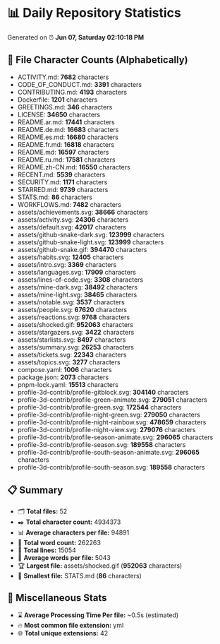 # 📊 Daily Repository Statistics
Generated on ⏰ **Jun 07, Saturday 02:10:18 PM**

## 📂 File Character Counts (Alphabetically)
- ACTIVITY.md: **7682** characters
- CODE_OF_CONDUCT.md: **3391** characters
- CONTRIBUTING.md: **4193** characters
- Dockerfile: **1201** characters
- GREETINGS.md: **346** characters
- LICENSE: **34650** characters
- README.ar.md: **17441** characters
- README.de.md: **16683** characters
- README.es.md: **16680** characters
- README.fr.md: **16818** characters
- README.md: **16597** characters
- README.ru.md: **17581** characters
- README.zh-CN.md: **16550** characters
- RECENT.md: **5539** characters
- SECURITY.md: **1171** characters
- STARRED.md: **9739** characters
- STATS.md: **86** characters
- WORKFLOWS.md: **7482** characters
- assets/achievements.svg: **38666** characters
- assets/activity.svg: **24306** characters
- assets/default.svg: **42017** characters
- assets/github-snake-dark.svg: **123999** characters
- assets/github-snake-light.svg: **123999** characters
- assets/github-snake.gif: **394470** characters
- assets/habits.svg: **12405** characters
- assets/intro.svg: **3369** characters
- assets/languages.svg: **17909** characters
- assets/lines-of-code.svg: **3308** characters
- assets/mine-dark.svg: **38492** characters
- assets/mine-light.svg: **38465** characters
- assets/notable.svg: **3537** characters
- assets/people.svg: **67620** characters
- assets/reactions.svg: **9768** characters
- assets/shocked.gif: **952063** characters
- assets/stargazers.svg: **3422** characters
- assets/starlists.svg: **8497** characters
- assets/summary.svg: **26253** characters
- assets/tickets.svg: **22343** characters
- assets/topics.svg: **3277** characters
- compose.yaml: **1006** characters
- package.json: **2073** characters
- pnpm-lock.yaml: **15513** characters
- profile-3d-contrib/profile-gitblock.svg: **304140** characters
- profile-3d-contrib/profile-green-animate.svg: **279051** characters
- profile-3d-contrib/profile-green.svg: **172544** characters
- profile-3d-contrib/profile-night-green.svg: **279050** characters
- profile-3d-contrib/profile-night-rainbow.svg: **478659** characters
- profile-3d-contrib/profile-night-view.svg: **279076** characters
- profile-3d-contrib/profile-season-animate.svg: **296065** characters
- profile-3d-contrib/profile-season.svg: **189558** characters
- profile-3d-contrib/profile-south-season-animate.svg: **296065** characters
- profile-3d-contrib/profile-south-season.svg: **189558** characters

## 📋 Summary
- 🗂️ **Total files:** 52
- ✒️ **Total character count:** 4934373
- 📊 **Average characters per file:** 94891
- 📝 **Total word count:** 262263
- 🧾 **Total lines:** 15054
- 📐 **Average words per file:** 5043
- 🏆 **Largest file:** assets/shocked.gif (**952063** characters)
- 🥉 **Smallest file:** STATS.md (**86** characters)

## 🌟 Miscellaneous Stats
- ⌛ **Average Processing Time Per file:** ~0.5s (estimated)
- 🔥 **Most common file extension:** yml
- 🌐 **Total unique extensions:** 42
